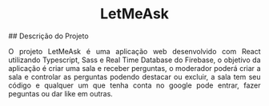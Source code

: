 <h1 align="center"> LetMeAsk </h1>
## Descrição do Projeto
<p align="justify"> O projeto LetMeAsk é uma aplicação web desenvolvido com React utilizando Typescript, Sass e Real Time Database do Firebase, o objetivo da aplicação é criar uma sala e receber perguntas, o moderador poderá criar a sala e controlar as perguntas podendo destacar ou excluir, a sala tem seu código e qualquer um que tenha conta no google pode entrar, fazer peguntas ou dar like em outras. </p>